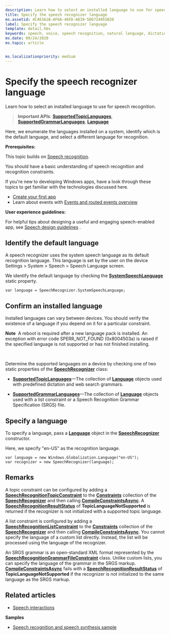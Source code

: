 ```yaml
---
description: Learn how to select an installed language to use for speech recognition.
title: Specify the speech recognizer language
ms.assetid: 4C463A1B-AF6A-46FD-A839-5D6724955B38
label: Specify the speech recognizer language
template: detail.hbs
keywords: speech, voice, speech recognition, natural language, dictation, input, user interaction
ms.date: 09/24/2020
ms.topic: article


ms.localizationpriority: medium
---
```

# Specify the speech recognizer language


Learn how to select an installed language to use for speech recognition.

> **Important APIs**: [**SupportedTopicLanguages**](/uwp/api/windows.media.speechrecognition.speechrecognizer.supportedtopiclanguages), [**SupportedGrammarLanguages**](/uwp/api/windows.media.speechrecognition.speechrecognizer.supportedgrammarlanguages), [**Language**](/uwp/api/Windows.Globalization.Language)


Here, we enumerate the languages installed on a system, identify which is the default language, and select a different language for recognition.

**Prerequisites:**

This topic builds on [Speech recognition](speech-recognition.md).

You should have a basic understanding of speech recognition and recognition constraints.

If you're new to developing Windows apps, have a look through these topics to get familiar with the technologies discussed here.

-   [Create your first app](../../get-started/your-first-app.md)
-   Learn about events with [Events and routed events overview](../../xaml-platform/events-and-routed-events-overview.md)

**User experience guidelines:**

For helpful tips about designing a useful and engaging speech-enabled app, see [Speech design guidelines](./speech-interactions.md) .

## Identify the default language


A speech recognizer uses the system speech language as its default recognition language. This language is set by the user on the device Settings &gt; System &gt; Speech &gt; Speech Language screen.

We identify the default language by checking the [**SystemSpeechLanguage**](/uwp/api/windows.media.speechrecognition.speechrecognizer.systemspeechlanguage) static property.

```CSharp
var language = SpeechRecognizer.SystemSpeechLanguage; 
```

## Confirm an installed language


Installed languages can vary between devices. You should verify the existence of a language if you depend on it for a particular constraint.

**Note**  A reboot is required after a new language pack is installed. An exception with error code SPERR\_NOT\_FOUND (0x8004503a) is raised if the specified language is not supported or has not finished installing.

 

Determine the supported languages on a device by checking one of two static properties of the [**SpeechRecognizer**](/uwp/api/Windows.Media.SpeechRecognition.SpeechRecognizer) class:

-   [**SupportedTopicLanguages**](/uwp/api/windows.media.speechrecognition.speechrecognizer.supportedtopiclanguages)—The collection of [**Language**](/uwp/api/Windows.Globalization.Language) objects used with predefined dictation and web search grammars.

-   [**SupportedGrammarLanguages**](/uwp/api/windows.media.speechrecognition.speechrecognizer.supportedgrammarlanguages)—The collection of [**Language**](/uwp/api/Windows.Globalization.Language) objects used with a list constraint or a Speech Recognition Grammar Specification (SRGS) file.

## Specify a language


To specify a language, pass a [**Language**](/uwp/api/Windows.Globalization.Language) object in the [**SpeechRecognizer**](/uwp/api/Windows.Media.SpeechRecognition.SpeechRecognizer) constructor.

Here, we specify "en-US" as the recognition language.


```CSharp
var language = new Windows.Globalization.Language("en-US"); 
var recognizer = new SpeechRecognizer(language); 
```

## Remarks


A topic constraint can be configured by adding a [**SpeechRecognitionTopicConstraint**](/uwp/api/Windows.Media.SpeechRecognition.SpeechRecognitionTopicConstraint) to the [**Constraints**](/uwp/api/windows.media.speechrecognition.speechrecognizer.constraints) collection of the [**SpeechRecognizer**](/uwp/api/Windows.Media.SpeechRecognition.SpeechRecognizer) and then calling [**CompileConstraintsAsync**](/uwp/api/windows.media.speechrecognition.speechrecognizer.compileconstraintsasync). A [**SpeechRecognitionResultStatus**](/uwp/api/Windows.Media.SpeechRecognition.SpeechRecognitionResultStatus) of **TopicLanguageNotSupported** is returned if the recognizer is not initialized with a supported topic language.

A list constraint is configured by adding a [**SpeechRecognitionListConstraint**](/uwp/api/Windows.Media.SpeechRecognition.SpeechRecognitionListConstraint) to the [**Constraints**](/uwp/api/windows.media.speechrecognition.speechrecognizer.constraints) collection of the [**SpeechRecognizer**](/uwp/api/Windows.Media.SpeechRecognition.SpeechRecognizer) and then calling [**CompileConstraintsAsync**](/uwp/api/windows.media.speechrecognition.speechrecognizer.compileconstraintsasync). You cannot specify the language of a custom list directly. Instead, the list will be processed using the language of the recognizer.

An SRGS grammar is an open-standard XML format represented by the [**SpeechRecognitionGrammarFileConstraint**](/uwp/api/Windows.Media.SpeechRecognition.SpeechRecognitionGrammarFileConstraint) class. Unlike custom lists, you can specify the language of the grammar in the SRGS markup. [**CompileConstraintsAsync**](/uwp/api/windows.media.speechrecognition.speechrecognizer.compileconstraintsasync) fails with a [**SpeechRecognitionResultStatus**](/uwp/api/Windows.Media.SpeechRecognition.SpeechRecognitionResultStatus) of **TopicLanguageNotSupported** if the recognizer is not initialized to the same language as the SRGS markup.

## Related articles

* [Speech interactions](speech-interactions.md)

**Samples**

* [Speech recognition and speech synthesis sample](https://github.com/Microsoft/Windows-universal-samples/tree/master/Samples/SpeechRecognitionAndSynthesis)
 

 
